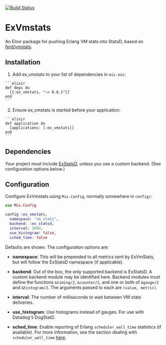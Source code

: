 [![Build Status](https://travis-ci.org/fanduel/ex_vmstats.svg?branch=master)](https://travis-ci.org/fanduel/ex_vmstats)

# ExVmstats

An Elixir package for pushing Erlang VM stats into StatsD, based on [ferd/vmstats](https://github.com/ferd/vmstats).

## Installation

  1. Add ex_vmstats to your list of dependencies in `mix.exs`:

    ```elixir
    def deps do
      [{:ex_vmstats, "~> 0.0.1"}]
    end
    ```

  2. Ensure ex_vmstats is started before your application:

    ```elixir
    def application do
      [applications: [:ex_vmstats]]
    end
    ```

## Dependencies

Your project must include [ExStatsD](https://github.com/CargoSense/ex_statsd), unless you use a custom backend. (See configuration options below.)

## Configuration

Configure ExVmstats using `Mix.Config`, normally somewhere in `config/`:

```elixir
use Mix.Config

config :ex_vmstats,
  namespace: "vm_stats",
  backend: :ex_statsd,
  interval: 3000,
  use_histogram: false,
  sched_time: false

```

Defaults are shown. The configuration options are:

* **namespace**: This will be prepended to all metrics sent by ExVmStats, but will follow the ExStatsD namespace (if applicable).

* **backend**: Out of the box, the only supported backend is ExStatsD. A custom backend module may be identified here. Backend modules must define the functions `&timing/2`, `&counter/2`, and one or both of `&gauge/2` and `&histogram/2`. The arguments passed to each are `(value, metric)`.

* **interval**: The number of milliseconds to wait between VM stats deliveries.

* **use_histogram**: Use histograms instead of gauges. For use with Datadog's DogStatD.

* **sched_time**: Enable reporting of Erlang `scheduler_wall_time` statistics (if available). For more information, see the section dealing with `scheduler_wall_time` [here](http://www1.erlang.org/doc/man/erlang.html#statistics-1).
